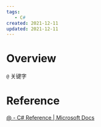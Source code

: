 ```yaml
---
tags:
   - C#
created: 2021-12-11
updated: 2021-12-11
---
```


# Overview

`@` 关键字

# Reference

[@ - C# Reference | Microsoft Docs](https://docs.microsoft.com/en-us/dotnet/csharp/language-reference/tokens/verbatim)
